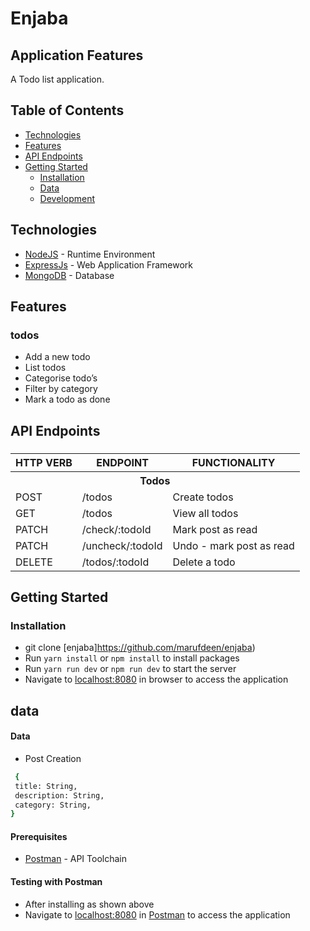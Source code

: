 # Enjaba

## Application Features

A Todo list application.

## Table of Contents

- [Technologies](#technologies)
- [Features](#features)
- [API Endpoints](#api-endpoints)
- [Getting Started](#getting-started)
  - [Installation](#installation)
  - [Data](#data)
  - [Development](#development)

## Technologies

- [NodeJS](https://nodejs.org/) - Runtime Environment
- [ExpressJs](https://expressjs.com/) - Web Application Framework
- [MongoDB](https://www.mongodb.com/) - Database

## Features

### todos

- Add a new todo
- List todos
- Categorise todo’s
- Filter by category
- Mark a todo as done

## API Endpoints

###

<table>

<tr><th>HTTP VERB</th><th>ENDPOINT</th><th>FUNCTIONALITY</th></tr>

<th colspan=3>Todos</th>

<tr><td>POST</td> <td>/todos</td> <td>Create todos</td></tr>

<tr><td>GET</td> <td>/todos</td> <td> View all todos</td></tr>

<tr><td>PATCH</td> <td>/check/:todoId</td> <td> Mark post as read</td></tr>

<tr><td>PATCH</td> <td>/uncheck/:todoId</td> <td> Undo - mark post as read</td></tr>

<tr><td>DELETE</td> <td>/todos/:todoId</td> <td>Delete a todo</td>
</tr>
 
</table>

## Getting Started

### Installation

- git clone
  [enjaba]https://github.com/marufdeen/enjaba)
- Run `yarn install` or `npm install` to install packages
- Run `yarn run dev` or `npm run dev` to start the server
- Navigate to [localhost:8080](http://localhost:8080) in browser to access the application

## data

#### Data

- Post Creation

```sh
 {
 title: String,
 description: String,
 category: String,
}
```

#### Prerequisites

- [Postman](https://getpostman.com/) - API Toolchain

#### Testing with Postman

- After installing as shown above
- Navigate to [localhost:8080](http://localhost:8080/) in
  [Postman](https://getpostman.com/) to access the application